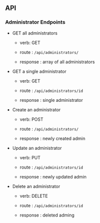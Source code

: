 ## API
### Administrator Endpoints
- GET all administrators

  - verb: GET
  
  - route : `/api/administrators/`
  
  - response : array of all administrators
  
- GET a single administrator

  - verb: GET
  
  - route : `/api/administrators/id`
  
  - response : single administrator
  
- Create an administrator

  - verb: POST
  
  - route : `/api/administrators/`
  
  - response : newly created admin
  
- Update an administrator

  - verb: PUT
  
  - route : `/api/administrators/id`
  
  - response : newly updated admin
  
- Delete an administrator

  - verb: DELETE
  
  - route : `/api/administrators/id`
  
  - response : deleted adming
